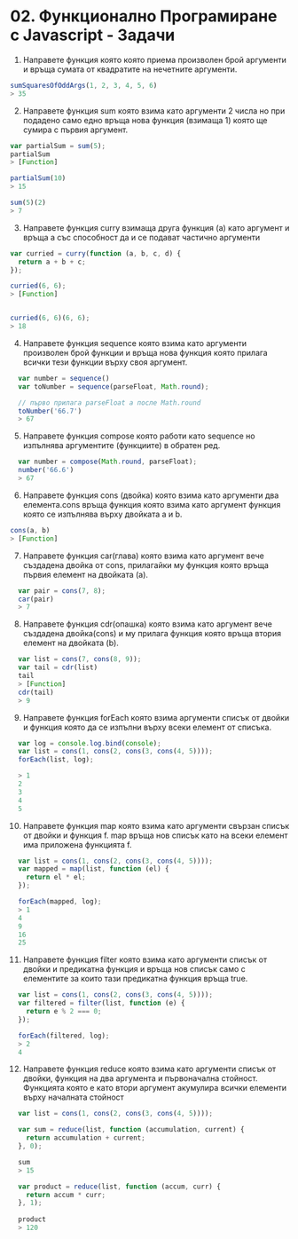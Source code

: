 # 02. Функционално Програмиране с Javascript - Задачи

1. Направете функция която която приема произволен брой аргументи и връща сумата от квадратите на нечетните аргументи.

```javascript
sumSquaresOfOddArgs(1, 2, 3, 4, 5, 6)
> 35
```

2. Направете функция sum която взима като аргументи 2 числа но при подадено само едно връща нова функция (взимаща 1) която ще сумира с първия аргумент.

```javascript
var partialSum = sum(5);
partialSum
> [Function]

partialSum(10)
> 15

sum(5)(2)
> 7
```

3. Направете функция curry взимаща друга функция (а) като аргумент и връща а със способност да и се подават частично аргументи

```javascript
var curried = curry(function (a, b, c, d) {
  return a + b + c;
});

curried(6, 6);
> [Function]


curried(6, 6)(6, 6);
> 18

```

4. Направете функция sequence която взима като аргументи произволен брой функции и връща нова функция която прилага всички тези функции върху своя аргумент.

```javascript
  var number = sequence()
  var toNumber = sequence(parseFloat, Math.round);

  // първо прилага parseFloat а после Math.round
  toNumber('66.7')
  > 67
```

5. Направете функция compose която работи като sequence но изпълнява аргументите (функциите) в обратен ред.

```javascript
  var number = compose(Math.round, parseFloat);
  number('66.6')
  > 67

```

6. Направете функция cons (двойка) която взима като аргументи два елемента.cons връща функция която взима като аргумент функция която се изпълнява върху двойката а и b.

```javascript
cons(a, b)
> [Function]
```
7. Направете функция car(глава) която взима като аргумент вече създадена двойка от cons, прилагайки му функция която връща първия елемент на двойката (а).

```javascript
  var pair = cons(7, 8);
  car(pair)
  > 7
```

8. Направете функция cdr(опашка) която взима като аргумент вече създадена двойка(cons) и му прилага функция която връща втория елемент на двойката (b).

```javascript
  var list = cons(7, cons(8, 9));
  var tail = cdr(list)
  tail
  > [Function]
  cdr(tail)
  > 9
```

9. Направете функция forEach която взима аргументи списък от двойки и функция която да се изпълни върху всеки елемент от списъка.

```javascript
  var log = console.log.bind(console);
  var list = cons(1, cons(2, cons(3, cons(4, 5))));
  forEach(list, log);

  > 1
  2
  3
  4
  5
```

10. Направете функция map която взима като аргументи свързан списък от двойки и функция f.
map връща нов списък като на всеки елемент има приложена функцията f.

```javascript
  var list = cons(1, cons(2, cons(3, cons(4, 5))));
  var mapped = map(list, function (el) {
    return el * el;
  });

  forEach(mapped, log);
  > 1
  4
  9
  16
  25 
```


11. Направете функция filter която взима като аргументи списък от двойки и предикатна функция и връща нов списък само с елементите за които тази предикатна функция връща true.

```javascript
  var list = cons(1, cons(2, cons(3, cons(4, 5))));
  var filtered = filter(list, function (e) {
    return e % 2 === 0;
  });

  forEach(filtered, log);
  > 2
  4
```

12. Направете функция reduce която взима като аргументи списък от двойки, функция на два аргумента и първоначална стойност. Функцията която е като втори аргумент акумулира всички елементи върху началната стойност

```javascript
  var list = cons(1, cons(2, cons(3, cons(4, 5))));

  var sum = reduce(list, function (accumulation, current) {
    return accumulation + current;
  }, 0);

  sum
  > 15

  var product = reduce(list, function (accum, curr) {
    return accum * curr;
  }, 1);
  
  product
  > 120
```